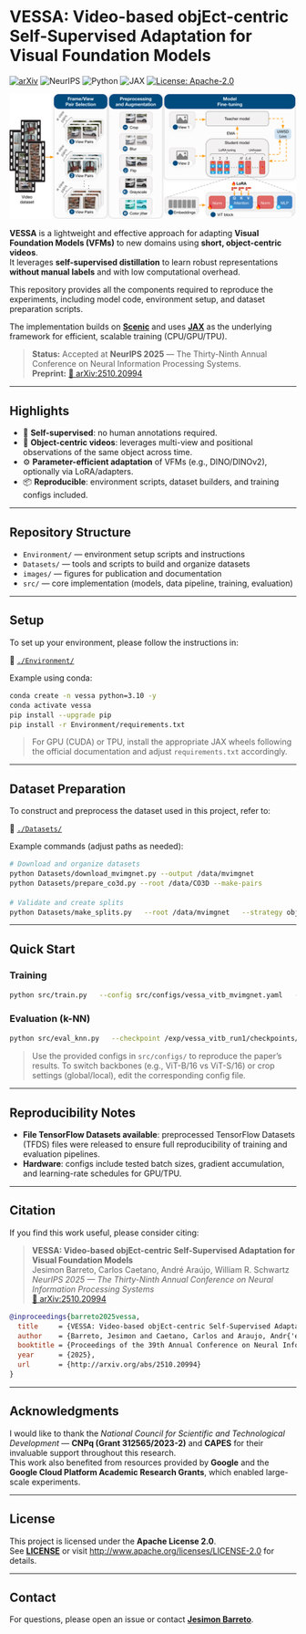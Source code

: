 # VESSA: Video-based objEct-centric Self-Supervised Adaptation for Visual Foundation Models

[![arXiv](https://img.shields.io/badge/arXiv-2510.20994-b31b1b.svg)](http://arxiv.org/abs/2510.20994)
![NeurIPS](https://img.shields.io/badge/NeurIPS-2025_Accepted-0b8457)
![Python](https://img.shields.io/badge/Python-3.10%2B-3776ab)
![JAX](https://img.shields.io/badge/JAX-ready-000000)
[![License: Apache-2.0](https://img.shields.io/badge/License-Apache%202.0-blue.svg)](http://www.apache.org/licenses/LICENSE-2.0)

![VESSA Pipeline](./images/vessa_pipeline.png)

**VESSA** is a lightweight and effective approach for adapting **Visual Foundation Models (VFMs)** to new domains using **short, object-centric videos**.  
It leverages **self-supervised distillation** to learn robust representations **without manual labels** and with low computational overhead.

This repository provides all the components required to reproduce the experiments, including model code, environment setup, and dataset preparation scripts.

The implementation builds on **[Scenic](https://github.com/google-research/scenic)** and uses **[JAX](https://github.com/google/jax)** as the underlying framework for efficient, scalable training (CPU/GPU/TPU).

> **Status:** Accepted at **NeurIPS 2025** — The Thirty-Ninth Annual Conference on Neural Information Processing Systems.  
> **Preprint:** [📄 arXiv:2510.20994](http://arxiv.org/abs/2510.20994)

---

## Highlights

- 🔁 **Self-supervised**: no human annotations required.  
- 🎥 **Object-centric videos**: leverages multi-view and positional observations of the same object across time.  
- ⚙️ **Parameter-efficient adaptation** of VFMs (e.g., DINO/DINOv2), optionally via LoRA/adapters.  
- 📦 **Reproducible**: environment scripts, dataset builders, and training configs included.

---

## Repository Structure

- `Environment/` — environment setup scripts and instructions  
- `Datasets/` — tools and scripts to build and organize datasets  
- `images/` — figures for publication and documentation  
- `src/` — core implementation (models, data pipeline, training, evaluation)

---

## Setup

To set up your environment, please follow the instructions in:

📂 [`./Environment/`](./Environment/)

Example using conda:
```bash
conda create -n vessa python=3.10 -y
conda activate vessa
pip install --upgrade pip
pip install -r Environment/requirements.txt
```

> For GPU (CUDA) or TPU, install the appropriate JAX wheels following the official documentation and adjust `requirements.txt` accordingly.

---

## Dataset Preparation

To construct and preprocess the dataset used in this project, refer to:

📂 [`./Datasets/`](./Datasets/)

Example commands (adjust paths as needed):
```bash
# Download and organize datasets
python Datasets/download_mvimgnet.py --output /data/mvimgnet
python Datasets/prepare_co3d.py --root /data/CO3D --make-pairs

# Validate and create splits
python Datasets/make_splits.py   --root /data/mvimgnet   --strategy object-centric   --train-ratio 0.75
```

---

## Quick Start

### Training
```bash
python src/train.py   --config src/configs/vessa_vitb_mvimgnet.yaml   --data_root /data/mvimgnet   --workdir /exp/vessa_vitb_run1   --seed 42
```

### Evaluation (k-NN)
```bash
python src/eval_knn.py   --checkpoint /exp/vessa_vitb_run1/checkpoints/ckpt_last   --data_root /data/mvimgnet   --k 5
```

> Use the provided configs in `src/configs/` to reproduce the paper’s results. To switch backbones (e.g., ViT-B/16 vs ViT-S/16) or crop settings (global/local), edit the corresponding config file.

---

## Reproducibility Notes

- **File TensorFlow Datasets available**: preprocessed TensorFlow Datasets (TFDS) files were released to ensure full reproducibility of training and evaluation pipelines.  
- **Hardware**: configs include tested batch sizes, gradient accumulation, and learning-rate schedules for GPU/TPU.

---


## Citation

If you find this work useful, please consider citing:

> **VESSA: Video-based objEct-centric Self-Supervised Adaptation for Visual Foundation Models**  
> Jesimon Barreto, Carlos Caetano, André Araújo, William R. Schwartz  
> *NeurIPS 2025 — The Thirty-Ninth Annual Conference on Neural Information Processing Systems*  
> [📄 arXiv:2510.20994](http://arxiv.org/abs/2510.20994)

```bibtex
@inproceedings{barreto2025vessa,
  title     = {VESSA: Video-based objEct-centric Self-Supervised Adaptation for Visual Foundation Models},
  author    = {Barreto, Jesimon and Caetano, Carlos and Araujo, Andr{'e} and Schwartz, William R.},
  booktitle = {Proceedings of the 39th Annual Conference on Neural Information Processing Systems (NeurIPS)},
  year      = {2025},
  url       = {http://arxiv.org/abs/2510.20994}
}
```

---

## Acknowledgments

I would like to thank the *National Council for Scientific and Technological Development* — **CNPq (Grant 312565/2023-2)** and **CAPES** for their invaluable support throughout this research.  
This work also benefited from resources provided by **Google** and the **Google Cloud Platform Academic Research Grants**, which enabled large-scale experiments.

---

## License

This project is licensed under the **Apache License 2.0**.  
See **[LICENSE](./LICENSE)** or visit <http://www.apache.org/licenses/LICENSE-2.0> for details.

---

## Contact

For questions, please open an issue or contact **[Jesimon Barreto](mailto:jesimonbarreto@gmail.com)**.